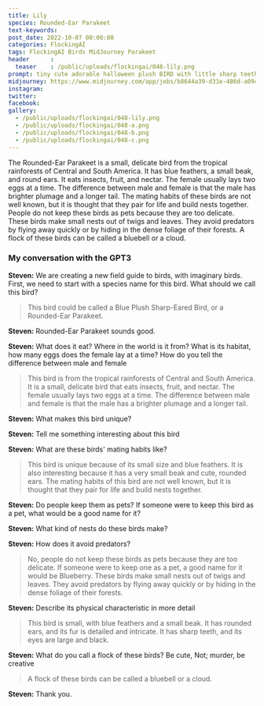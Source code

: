 ```yaml
---
title: Lily
species: Rounded-Ear Parakeet
text-keywords: 
post_date: 2022-10-07 00:00:00
categories: FlockingAI
tags: FlockingAI Birds MidJourney Parakeet
header      :
  teaser    : /public/uploads/flockingai/048-lily.png
prompt: tiny cute adorable halloween plush BIRD with little sharp teeth, intricate furry details, soft cinematic lighting, 8k, portrait, Pixar style character, octane render
midjourney: https://www.midjourney.com/app/jobs/b8644a39-d31e-486d-a09c-a0d8bb4ceade
instagram: 
twitter: 
facebook: 
gallery: 
  - /public/uploads/flockingai/048-lily.png
  - /public/uploads/flockingai/048-a.png
  - /public/uploads/flockingai/048-b.png
  - /public/uploads/flockingai/048-c.png
---
```


The Rounded-Ear Parakeet is a small, delicate bird from the tropical rainforests of Central and South America. It has blue feathers, a small beak, and round ears. It eats insects, fruit, and nectar. The female usually lays two eggs at a time. The difference between male and female is that the male has brighter plumage and a longer tail. The mating habits of these birds are not well known, but it is thought that they pair for life and build nests together. People do not keep these birds as pets because they are too delicate.  These birds make small nests out of twigs and leaves. They avoid predators by flying away quickly or by hiding in the dense foliage of their forests. A flock of these birds can be called a bluebell or a cloud.

### My conversation with the GPT3

**Steven:** We are creating a new field guide to birds, with imaginary birds. First, we need to start with a species name for this bird. What should we call this bird?

> This bird could be called a Blue Plush Sharp-Eared Bird, or a Rounded-Ear Parakeet.

**Steven:** Rounded-Ear Parakeet sounds good.

**Steven:** What does it eat? Where in the world is it from? What is its habitat, how many eggs does the female lay at a time? How do you tell the difference between male and female

> This bird is from the tropical rainforests of Central and South America. It is a small, delicate bird that eats insects, fruit, and nectar. The female usually lays two eggs at a time. The difference between male and female is that the male has a brighter plumage and a longer tail.

**Steven:** What makes this bird unique?

**Steven:** Tell me something interesting about this bird

**Steven:** What are these birds' mating habits like?

> This bird is unique because of its small size and blue feathers. It is also interesting because it has a very small beak and cute, rounded ears. The mating habits of this bird are not well known, but it is thought that they pair for life and build nests together.

**Steven:** Do people keep them as pets? If someone were to keep this bird as a pet, what would be a good name for it?

**Steven:** What kind of nests do these birds make?

**Steven:** How does it avoid predators?

> No, people do not keep these birds as pets because they are too delicate. If someone were to keep one as a pet, a good name for it would be Blueberry. These birds make small nests out of twigs and leaves. They avoid predators by flying away quickly or by hiding in the dense foliage of their forests.

**Steven:** Describe its physical characteristic in more detail

> This bird is small, with blue feathers and a small beak. It has rounded ears, and its fur is detailed and intricate. It has sharp teeth, and its eyes are large and black.

**Steven:** What do you call a flock of these birds? Be cute, Not; murder, be creative

> A flock of these birds can be called a bluebell or a cloud.

**Steven:** Thank you.
